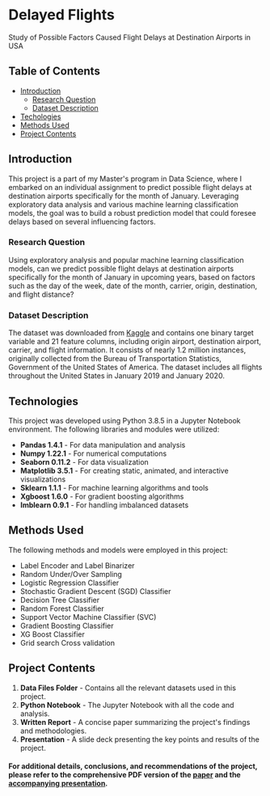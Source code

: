 # Delayed Flights
 Study of Possible Factors Caused Flight Delays at Destination Airports in USA

 ## Table of Contents
 * [Introduction](#introduction)
    - [Research Question](#research-question)
    - [Dataset Description](#dataset-description)
 * [Techologies](#technologies)
 * [Methods Used](#methods-used)
 * [Project Contents](#project-contents)

 ## Introduction
 This project is a part of my Master's program in Data Science, where I embarked on an individual assignment to predict possible flight delays at destination airports specifically for the month of January. Leveraging exploratory data analysis and various machine learning classification models, the goal was to build a robust prediction model that could foresee delays based on several influencing factors.

 ### Research Question
 Using exploratory analysis and popular machine learning classification models, can we predict possible flight delays at destination airports specifically for the month of January in upcoming years, based on factors such as the day of the week, date of the month, carrier, origin, destination, and flight distance?

 ### Dataset Description
 The dataset was downloaded from [Kaggle](https://www.kaggle.com/datasets/divyansh22/flight-delay-prediction) and contains one binary target variable and 21 feature columns, including origin airport, destination airport, carrier, and flight information. It consists of nearly 1.2 million instances, originally collected from the Bureau of Transportation Statistics, Government of the United States of America. The dataset includes all flights throughout the United States in January 2019 and January 2020.

 ## Technologies
 This project was developed using Python 3.8.5 in a Jupyter Notebook environment. The following libraries and modules were utilized:
 * **Pandas 1.4.1** - For data manipulation and analysis
 * **Numpy 1.22.1** - For numerical computations
 * **Seaborn 0.11.2** - For data visualization
 * **Matplotlib 3.5.1** - For creating static, animated, and interactive visualizations
 * **Sklearn 1.1.1** - For machine learning algorithms and tools
 * **Xgboost 1.6.0** - For gradient boosting algorithms
 * **Imblearn 0.9.1** - For handling imbalanced datasets

 ## Methods Used
 The following methods and models were employed in this project:
 * Label Encoder and Label Binarizer
 * Random Under/Over Sampling
 * Logistic Regression Classifier
 * Stochastic Gradient Descent (SGD) Classifier
 * Decision Tree Classifier
 * Random Forest Classifier
 * Support Vector Machine Classifier (SVC)
 * Gradient Boosting Classifier
 * XG Boost Classifier
 * Grid search Cross validation

 ## Project Contents
 1. **Data Files Folder** - Contains all the relevant datasets used in this project.
 2. **Python Notebook** - The Jupyter Notebook with all the code and analysis.
 3. **Written Report** - A concise paper summarizing the project's findings and methodologies.
 4. **Presentation** - A slide deck presenting the key points and results of the project.

 #### For additional details, conclusions, and recommendations of the project, please refer to the comprehensive PDF version of the [paper](https://github.com/janithpe/DelayedFlights/blob/main/Report_Analysis%20of%20Delayed%20Flights.pdf) and the [accompanying presentation](https://github.com/janithpe/DelayedFlights/blob/main/Presentation_Analysis%20of%20Delayed%20Flights.pdf).